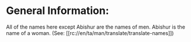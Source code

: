 # General Information:

All of the names here except Abishur are the names of men. Abishur is the name of a woman. (See: [[rc://en/ta/man/translate/translate-names]])


